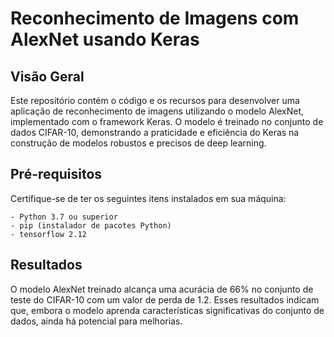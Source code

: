 # Reconhecimento de Imagens com AlexNet usando Keras

## Visão Geral

Este repositório contém o código e os recursos para desenvolver uma aplicação de reconhecimento de imagens utilizando o modelo AlexNet, implementado com o framework Keras. O modelo é treinado no conjunto de dados CIFAR-10, demonstrando a praticidade e eficiência do Keras na construção de modelos robustos e precisos de deep learning.

## Pré-requisitos

Certifique-se de ter os seguintes itens instalados em sua máquina:

    - Python 3.7 ou superior
    - pip (instalador de pacotes Python)
    - tensorflow 2.12


## Resultados

O modelo AlexNet treinado alcança uma acurácia de 66% no conjunto de teste do CIFAR-10 com um valor de perda de 1.2. Esses resultados indicam que, embora o modelo aprenda características significativas do conjunto de dados, ainda há potencial para melhorias.

